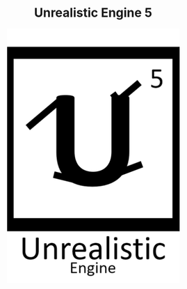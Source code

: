 <h1><center>Unrealistic Engine 5</center></h1>
<p align="center">
  <img src="Docs/images/logo.png" alt="Unrealistic Engine 5 Logo"/>
</p>